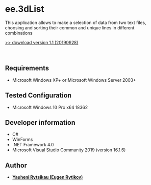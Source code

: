 # ee.3dList

This application allows to make a selection of data from two text files, choosing and sorting their common and unique lines in different combinations

[>> download version 1.1 (20190928)](https://github.com/rytsikau/ee.3dList/archive/master.zip)<br><br><br>

## Requirements
* Microsoft Windows XP+ or Microsoft Windows Server 2003+

## Tested Configuration
* Microsoft Windows 10 Pro x64 18362

## Developer information
* C#
* WinForms
* .NET Framework 4.0
* Microsoft Visual Studio Community 2019 (version 16.1.6)

## Author
* [**Yauheni Rytsikau (Eugen Rytikov)**](https://github.com/rytsikau)
